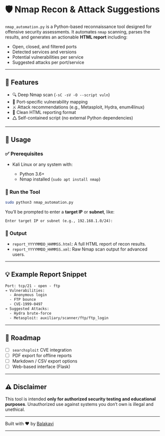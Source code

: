 # 🛡️ Nmap Recon & Attack Suggestions

`nmap_automation.py` is a Python-based reconnaissance tool designed for offensive security assessments. It automates `nmap` scanning, parses the results, and generates an actionable **HTML report** including:

* Open, closed, and filtered ports
* Detected services and versions
* Potential vulnerabilities per service
* Suggested attacks per port/service

---

## 📌 Features

* 🔍 Deep Nmap scan (`-sC -sV -O --script vuln`)
* 🧠 Port-specific vulnerability mapping
* ⚔️ Attack recommendations (e.g., Metasploit, Hydra, enum4linux)
* 📝 Clean HTML reporting format
* 🛆 Self-contained script (no external Python dependencies)

---

## 🚀 Usage

### ✅ Prerequisites

* Kali Linux or any system with:

  * Python 3.6+
  * Nmap installed (`sudo apt install nmap`)

### 🐍 Run the Tool

```bash
sudo python3 nmap_automation.py
```

You’ll be prompted to enter a **target IP** or **subnet**, like:

```
Enter target IP or subnet (e.g., 192.168.1.0/24):
```

### 📁 Output

* `report_YYYYMMDD_HHMMSS.html`: A full HTML report of recon results.
* `report_YYYYMMDD_HHMMSS.xml`: Raw Nmap scan output for advanced users.

---

## 💡 Example Report Snippet

```html
Port: tcp/21 - open - ftp
➔ Vulnerabilities:
  - Anonymous login
  - FTP bounce
  - CVE-1999-0497
➔ Suggested Attacks:
  - Hydra brute-force
  - Metasploit: auxiliary/scanner/ftp/ftp_login
```

---

## 📌 Roadmap

* [ ] `searchsploit` CVE integration
* [ ] PDF export for offline reports
* [ ] Markdown / CSV export options
* [ ] Web-based interface (Flask)

---

## ⚠️ Disclaimer

This tool is intended **only for authorized security testing and educational purposes**. Unauthorized use against systems you don’t own is illegal and unethical.

---

Built with ❤️ by [Balakavi](https://www.instagram.com/kavi.s_network)

---
